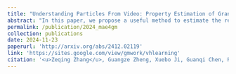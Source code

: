 ```yaml
---
title: "Understanding Particles From Video: Property Estimation of Granular Materials via Visuo-Haptic Learning"
abstract: "In this paper, we propose a useful method to estimate the relative distribution of granular material (GM) properties merely from the video of GM-probe interaction. <br/><img src='/images/publications/2024_mae4gm.jpg'>"
permalink: /publication/2024_mae4gm
collection: publications
date: 2024-11-23
paperurl: 'http://arxiv.org/abs/2412.02119'
link: 'https://sites.google.com/view/gmwork/vhlearning'
citation: '<u>Zeqing Zhang</u>, Guangze Zheng, Xuebo Ji, Guanqi Chen, Ruixing Jia, Wentao Chen, Guanhua Chen, Liangjun Zhang, Jia Pan (2024). <br><i>IEEE Robotics and Automation Letters</i>.'
---
```


